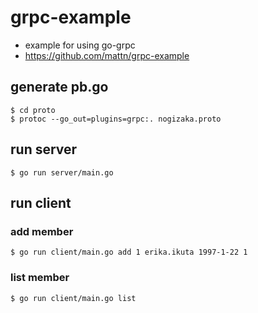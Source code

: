 # grpc-example

* example for using go-grpc
* https://github.com/mattn/grpc-example

## generate pb.go

```
$ cd proto
$ protoc --go_out=plugins=grpc:. nogizaka.proto
```

## run server

```
$ go run server/main.go
```

## run client

### add member

```
$ go run client/main.go add 1 erika.ikuta 1997-1-22 1
```

### list member

```
$ go run client/main.go list
```
